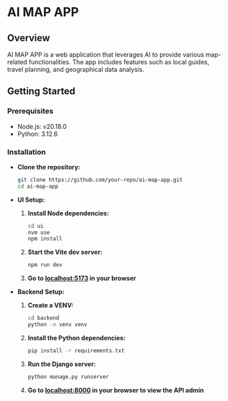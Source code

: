 # AI MAP APP

## Overview

AI MAP APP is a web application that leverages AI to provide various map-related functionalities. The app includes features such as local guides, travel planning, and geographical data analysis.

## Getting Started

### Prerequisites

- Node.js: v20.18.0
- Python: 3.12.6

### Installation

- **Clone the repository:**

  ```sh
  git clone https://github.com/your-repo/ai-map-app.git
  cd ai-map-app
  ```

- **UI Setup:**

  1. **Install Node dependencies:**

     ```sh
     cd ui
     nvm use
     npm install
     ```

  2. **Start the Vite dev server:**

     ```sh
     npm run dev
     ```

  3. **Go to [localhost:5173](http://localhost:5173) in your browser**

- **Backend Setup:**

  1. **Create a VENV:**

     ```sh
     cd backend
     python -m venv venv
     ```

  2. **Install the Python dependencies:**

     ```sh
     pip install -r requirements.txt
     ```

  3. **Run the Django server:**

     ```sh
     python manage.py runserver
     ```

  4. **Go to [localhost:8000](http://localhost:8000) in your browser to view the API admin**
